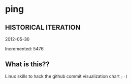 # ping

## HISTORICAL ITERATION
2012-05-30

Incremented: 5476

## What is this?? 
Linux skills to hack the github commit visualization chart `;-)`
